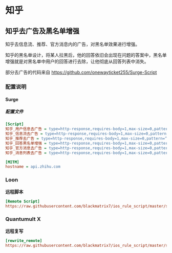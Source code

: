 # 知乎

## 知乎去广告及黑名单增强

知乎去信息流、推荐、官方消息内的广告，对黑名单效果进行增强。

知乎的黑名单设计，将某人拉黑后，他的回答依旧会出现在问题的答案中，黑名单增强就是对黑名单中用户的回答进行去除，让他彻底从回答列表中消失。

部分去广告的代码来自 https://github.com/onewayticket255/Surge-Script

### 配置说明

#### Surge

##### **配置文件**

```ini
[Script]
知乎_用户信息去广告 = type=http-response,requires-body=1,max-size=0,pattern=^https://api.zhihu.com/people/,script-path=https://raw.githubusercontent.com/blackmatrix7/ios_rule_script/master/script/zhihu/zhihu_plus.js
知乎_信息流去广告 = type=http-response,requires-body=1,max-size=0,pattern=^https://api.zhihu.com/moments/recommend,script-path=https://raw.githubusercontent.com/blackmatrix7/ios_rule_script/master/script/zhihu/zhihu_plus.js
知乎_推荐去广告 = type=http-response,requires-body=1,max-size=0,pattern=^https://api.zhihu.com/topstory/recommend,script-path=https://raw.githubusercontent.com/blackmatrix7/ios_rule_script/master/script/zhihu/zhihu_plus.js
知乎_回答黑名单增强 = type=http-response,requires-body=1,max-size=0,pattern=^https://api.zhihu.com/v4/questions,script-path=https://raw.githubusercontent.com/blackmatrix7/ios_rule_script/master/script/zhihu/zhihu_plus.js
知乎_官方消息去广告 = type=http-response,requires-body=1,max-size=0,pattern=^https:\/\/api.zhihu.com\/notifications\/v3\/message\?,script-path=https://raw.githubusercontent.com/blackmatrix7/ios_rule_script/master/script/zhihu/zhihu_plus.js
知乎_消息列表去广告 = type=http-response,requires-body=1,max-size=0,pattern=^https:\/\/api.zhihu.com\/notifications\/v3\/timeline\/entry\/system_message,script-path=https://raw.githubusercontent.com/blackmatrix7/ios_rule_script/master/script/zhihu/zhihu_plus.js

[MITM]
hostname = api.zhihu.com
```

### Loon

**远程脚本**

```ini
[Remote Script]
https://raw.githubusercontent.com/blackmatrix7/ios_rule_script/master/script/zhihu/zhihu_plus.loon, tag=知乎_去广告及黑名单增强, enabled=true
```

### Quantumult X

**远程复写**

```ini
[rewrite_remote]
https://raw.githubusercontent.com/blackmatrix7/ios_rule_script/master/script/zhihu/zhihu_plus.quanx, tag=知乎_去广告及黑名单增强, update-interval=86400, opt-parser=false, enabled=true
```

